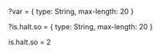 ?var = {
  type: String,
  max-length: 20
}

?is.halt.so = {
  type: String,
  max-length: 20
}

is.halt.so = 2
